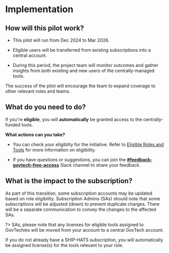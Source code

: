 # Implementation

## How will this pilot work?

- This pilot will run from Dec 2024 to Mar 2026.

- Eligible users will be transferred from existing subscriptions into a central account.

- During this period, the project team will monitor outcomes and gather insights from both existing and new users of the centrally-managed tools. 

The success of the pilot will encourage the team to expand coverage to other relevant roles and teams.

<!-- ![implem](/assets/implementation.png) -->


## What do you need to do?


If you're **eligible**, you will **automatically** be granted access to the centrally-funded tools.

**What actions can you take?**

- You can check your eligiblity for the initiative. Refer to [Eligible Roles and Tools](/eligibility.md) for more information on eligibility.

- If you have questions or suggestions, you can join the   [**#feedback-govtech-free-access**](https://govtech.enterprise.slack.com/archives/C07UF60HY9Y) Slack channel to share your feedback.

## What is the impact to the subscription? 

As part of this transition, some subscription accounts may be updated based on role eligibility. Subscription Admins (SAs) should note that some subscriptions will be adjusted (down) to prevent duplicate charges. There will be a separate communication to convey the changes to the affected SAs.

?> SAs, please note that any licenses for eligible tools assigned to GovTechies will be moved from your account to a central GovTech  account.

If you do not already have a SHIP-HATS subscription, you will automatically be assigned license(s) for the tools relevant to your role.

